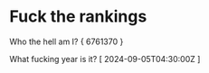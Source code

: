 # Fuck the rankings

Who the hell am I?
{ 6761370 }

What fucking year is it?
[ 2024-09-05T04:30:00Z ]
